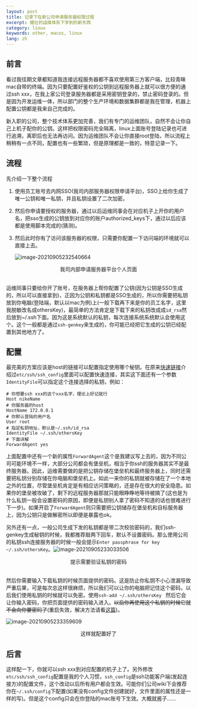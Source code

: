 ```yaml
---
layout: post
title: 记录下在新公司申请服务器权限过程
excerpt: 健壮的运维体系下学到的新东西
category: linux
keywords: other, macos, linux
lang: zh
---
```


## 前言

看过我往期文章都知道我连接远程服务器都不喜欢使用第三方客户端，比较青睐mac自带的终端。因为只要配置好鉴权的公钥到远程服务器上就可以很方便的通过ssh xxx，在我上家公司登录服务器都是采用密钥登录的，禁止密码登录的。但是因为开发运维一体，所以部门的整个生产环境和数据集群都是我在管理，机器上配置公钥都是我来自己完成的。

新入职的公司，整个技术体系更加完善，我们有专门的运维团队，自然不会让你自己上机子配你的公钥。这样把权限密码完全隔离，linux上面账号登陆记录也可进行追溯，离职后也无法再访问。因为运维团队不会让你直接root登陆，所以流程上稍稍有一点不同，配置也有一些繁琐，但是原理都是一致的，特意记录一下。

## 流程

先介绍一下整个流程

1. 使用员工账号去内网SSO(我司内部服务器权限申请平台)，SSO上给你生成了唯一公钥和唯一私钥，并且私钥设置了二次加密。

2. 然后你申请要授权的服务器，通过以后运维同事会在对应机子上开你的用户名，把sso生成的公钥放到对应你的账户authorized_keys下，通过以后应该都是使用脚本完成的(猜测)。

3. 然后此时你有了访问该服务器的权限，只需要你配置一下访问端的环境就可以直接上去。

   ![image-20210905232540664](https://mypicgogo.oss-cn-hangzhou.aliyuncs.com/tuchuang20210905232540.png)

<center>我司内部申请服务器平台个人页面</center>

<br>

运维同事只要给你开了账号，在服务器上帮你配置了公钥(因为公钥是SSO生成的，所以可以直接拿到)，正因为公钥和私钥都是SSO生成的，所以你需要把私钥放到你电脑(登陆端，默认以mac为例)上(一般下载再下来是你的员工名字，这里我脱敏改名成othersKey)，最简单的方法肯定是下载下来的私钥改成成``id_rsa``然后放到~/.ssh下面。因为这是系统默认的私钥，每次连接系统系统默认会使用这个。这个一般都是通过``ssh-genkey``来生成的，你可能已经把它生成的公钥已经配置到其他地方了。

## 配置

最完美的方案应该是host的链接可以配置指定使用哪个秘钥。在原来[快速链接](https://someget.cn/linux/2020/06/02/linux1_quickLogin.html)介绍过``etc/ssh/ssh_config``里面可以配置快速连接，其实这下面还有一个参数``IdentityFile``可以指定这个连接选择的私钥，例如：

```shell
# 你想要ssh xxx的这个xxx名字，理论上好记就行
Host nikeName
# 你服务器的host
HostName 172.0.0.1
# 你默认登陆的用户名
User root
# 指定私钥地址，默认是~/.ssh/id_rsa
IdentityFile ~/.ssh/othersKey
# 下面详解
ForwardAgent yes 
```

上面配置中还有一个新的属性``ForwardAgent``这个是我建议写上去的，因为不同公司可能环境不一样，大部分公司都会有堡垒机，相当于你ssh的服务器其实不是最终服务器。因此，运维需要做的是把公钥存储在堡垒机和最终服务器上，同时还需要把私钥分别存储在你电脑和堡垒机上。如此一来你的私钥就被存储在了一个本地之外的位置，尽管堡垒机肯定是有相应访问策略的，还是存在很大的安全隐患。如果你的堡垒被攻破了，剩下的远程服务器那就只能眼睁睁地等待被搞了(这也是为什么私钥一般会设置密码的原因，即便是私钥别人拿了密码不知道的话也很难进行下一步)。如果开启了``ForwardAgent``则只需要把公钥储存在堡垒机和目标服务器上，因为公钥只是做解密所以即便是暴露也ok。

另外还有一点，一般公司生成下发的私钥都是带二次校验密码的，我们ssh-genkey生成秘钥的时候，我都推荐敲两下回车，默认不设置密码。那么使用公司的私钥ssh连接服务器的时候一般会提示``Enter passphrase for key ~/.ssh/othersKey``。![image-20210905233033506](https://mypicgogo.oss-cn-hangzhou.aliyuncs.com/tuchuang20210905233034.png)

<center>提示需要验证私钥的密码</center>

<br>

然后你需要输入下载私钥的时候页面提供的密码。这是防止你私钥不小心泄漏导致严重后果，可是每次总这样很麻烦，所以我们可以让你的电脑把记住这个密码，以后我们使用私钥的时候就可以免密。使用``ssh-add ~/.ssh/othersKey `` 然后它会让你输入密码，你把页面提供的密码输入进入。~~以后你再使用这个私钥的时候它就不会向你要密码了~~(重启失效，解决方法请看[这篇](https://www.someget.cn/linux/2021/10/12/linux_ssh04.html))。

![image-20210905233359609](https://mypicgogo.oss-cn-hangzhou.aliyuncs.com/tuchuang20210905233359.png)

<center>这样就配置好了</center>



## 后言

这样配一下，你就可以ssh xxx到对应配置的机子上了。另外修改``etc/ssh/ssh_config``配置是我的个人习惯，``ssh_config``是ssh功能客户端(发起连接方)的配置文件，这个改动以后所有用户都会生效。可能你们公司wiki下会推荐你在``~/.ssh/config``下配置(如果没有config文件创建就好，文件里面的属性还是一样的写)。但是这个config只会在你登陆的mac账号下生效。大概就酱子......

